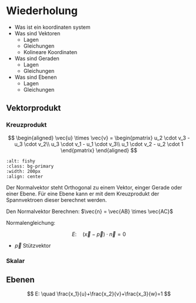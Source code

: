 # Wiederholung

- Was ist ein koordinaten system
- Was sind Vektoren
    - Lagen
    - Gleichungen
    - Kolineare Koordinaten
- Was sind Geraden
    - Lagen
    - Gleichungen
- Was sind Ebenen
    - Lagen
    - Gleichungen

## Vektorprodukt

### Kreuzprodukt

$$
\begin{aligned}
\vec{u} \times \vec{v} = \begin{pmatrix}
u_2 \cdot v_3 - u_3 \cdot v_2\\
u_3 \cdot v_1 - u_1 \cdot v_3\\
u_1 \cdot v_2 - u_2 \cdot 1
\end{pmatrix}
\end{aligned}
$$

```{image} ./media/kreuzprodukt_hilfe.png
:alt: fishy
:class: bg-primary
:width: 200px
:align: center
```

Der Normalvektor steht Orthogonal zu einem Vektor, einger Gerade oder einer Ebene. Für eine Ebene kann er mit dem Kreuzprodukt der Spannvektroen dieser berechnet werden.

Den Normalvektor Berechnen: $\vec{n} = \vec{AB} \times \vec{AC}$

Normalengleichung:

$$
E: \quad (\vec{x}-\vec{p})\cdot \vec{n}=0
$$

- $\vec{p}$ Stützvektor

### Skalar

## Ebenen

$$
E: \quad \frac{x_1}{u}+\frac{x_2}{v}+\frac{x_3}{w}=1
$$


